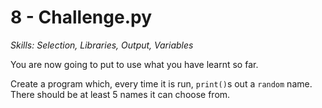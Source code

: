 # 8 - Challenge.py
*Skills: Selection, Libraries, Output, Variables*

You are now going to put to use what you have learnt so far.

Create a program which, every time it is run, `print()`s out a `random` name. There should be at least 5 names it can choose from.

